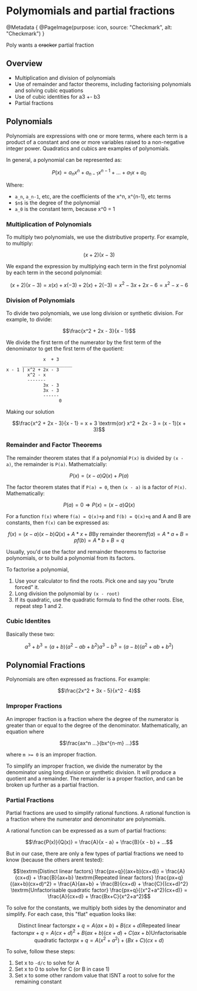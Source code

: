 # Polymomials and partial fractions

@Metadata {
    @PageImage(purpose: icon, source: "Checkmark", alt: "Checkmark")
}

Poly wants a ~~cracker~~ partial fraction

## Overview

- Multiplication and division of polynomials
- Use of remainder and factor theorems, including factorising polynomials and solving cubic equations
- Use of cubic identities for a3 +- b3
- Partial fractions

## Polynomials

Polynomials are expressions with one or more terms, where each term is a product of a constant and one or more variables raised 
to a non-negative integer power. Quadratics and cubics are examples of polynomials.

In general, a polynomial can be represented as:
```math
P(x) = a_nx^n + a_{n-1}x^{n-1} + ... + a_1x + a_0
```

Where:
- `a_n`, `a_n-1`, etc, are the coefficients of the x^n, x^{n-1}, etc terms
- `$n$` is the degree of the polynomial
- `a_0` is the constant term, because x^0 = 1

### Multiplication of Polynomials

To multiply two polynomials, we use the distributive property. For example, to multiply:
```math
(x + 2)(x - 3)
```

We expand the expression by multiplying each term in the first polynomial by each term in the second polynomial:
```math
(x + 2)(x - 3) = x(x) + x(-3) + 2(x) + 2(-3)
              = x^2 - 3x + 2x - 6
              = x^2 - x - 6
```

### Division of Polynomials

To divide two polynomials, we use long division or synthetic division. For example, to divide:
```math
\frac{x^2 + 2x - 3}{x - 1}
```

We divide the first term of the numerator by the first term of the denominator to get the first term of the quotient:
```
              x  + 3
      ___________________
x - 1 | x^2 + 2x - 3
        x^2 - x
        -------
              3x - 3
              3x - 3
              ------
                    0
```
Making our solution
```math
\frac{x^2 + 2x - 3}{x - 1} = x + 3

\textrm{or}

x^2 + 2x - 3 = (x - 1)(x + 3)
```

### Remainder and Factor Theorems

The remainder theorem states that if a polynomial `P(x)` is divided by `(x - a)`, the remainder is `P(a)`. Mathematcially:
```math
P(x) = (x - a)Q(x) + P(a)
```

The factor theorem states that if `P(a) = 0`, then `(x - a)` is a factor of `P(x)`. Mathematically:
```math
P(a) = 0 \Rightarrow P(x) = (x - a)Q(x)
```

For a function `f(x)` where `f(a) = Q(x)+p` and `f(b) = Q(x)+q` and A and B are constants, then `f(x)` can be expressed as:
```math
f(x) = (x - a)(x - b)Q(x) + A*x + B

\textrm{By remainder theorem}
f(a) = A*a + B = p
f(b) = A*b + B = q
```

Usually, you'd use the factor and remainder theorems to factorise polynomials, or to build a polynomial from its factors.

To factorise a polynomial,
1. Use your calculator to find the roots. Pick one and say you "brute forced" it.
2. Long division the polynomial by `(x - root)`
3. If its quadratic, use the quadratic formula to find the other roots. Else, repeat step 1 and 2.

### Cubic Identites

Basically these two:
```math
a^3 + b^3 = (a + b)(a^2 - ab + b^2)
a^3 - b^3 = (a - b)(a^2 + ab + b^2)
```

## Polynomial Fractions

Polynomials are often expressed as fractions. For example:
```math
\frac{2x^2 + 3x - 5}{x^2 - 4}
```

### Improper Fractions

An improper fraction is a fraction where the degree of the numerator is greater than or equal to the degree of the denominator. Mathematically, an
equation where
```math
\frac{ax^n ...}{bx^{n-m} ...}
```
where `m >= 0` is an improper fraction.

To simplify an improper fraction, we divide the numerator by the denominator using long division or synthetic division. It will produce a quotient and a remainder.
The remainder is a proper fraction, and can be broken up further as a partial fraction.

### Partial Fractions

Partial fractions are used to simplify rational functions. A rational function is a fraction where the numerator and denominator are polynomials.

A rational function can be expressed as a sum of partial fractions:
```math
\frac{P(x)}{Q(x)} = \frac{A}{x - a} + \frac{B}{x - b} + ...
```

But in our case, there are only a few types of partial fractions we need to know (because the others arent tested):
```math
\textrm{Distinct linear factors}
\frac{px+q}{(ax+b)(cx+d)} = \frac{A}{cx+d} + \frac{B}{ax+b}

\textrm{Repeated linear factors}
\frac{px+q}{(ax+b)(cx+d)^2} = \frac{A}{ax+b} + \frac{B}{cx+d} + \frac{C}{(cx+d)^2}

\textrm{Unfactorisable quadratic factor}
\frac{px+q}{(x^2+a^2)(cx+d)} = \frac{A}{cx+d} + \frac{Bx+C}{x^2+a^2}
```

To solve for the constants, we multiply both sides by the denominator and simplify. For each case, this "flat" equation looks like:
```math
\textrm{Distinct linear factors}
px + q = A(ax+b) + B(cx+d)

\textrm{Repeated linear factors}
px + q = A(cx+d)^2 + B(ax+b)(cx+d) + C(ax+b)

\textrm{Unfactorisable quadratic factor}
px + q = A(x^2+a^2) + (Bx+C)(cx+d)
```

To solve, follow these steps:
1. Set x to `-d/c` to solve for A
2. Set x to 0 to solve for C (or B in case 1)
3. Set x to some other random value that ISNT a root to solve for the remaining constant
